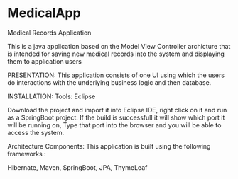 # MedicalApp
Medical Records Application

This is a java application based on the Model View Controller archicture that is intended for saving new medical records into the system and displaying them to application users

PRESENTATION:
This application consists of one UI using which the users do interactions with the underlying business logic and then database.

INSTALLATION:
Tools: Eclipse

Download the project and import it into Eclipse IDE, right click on it and run as a SpringBoot project.
If the build is successfull it will show which port it will be running on, Type that port into the browser and you will be 
able to access the system.

Architecture Components:
This application is built using the following frameworks :

Hibernate,
Maven,
SpringBoot,
JPA,
ThymeLeaf
